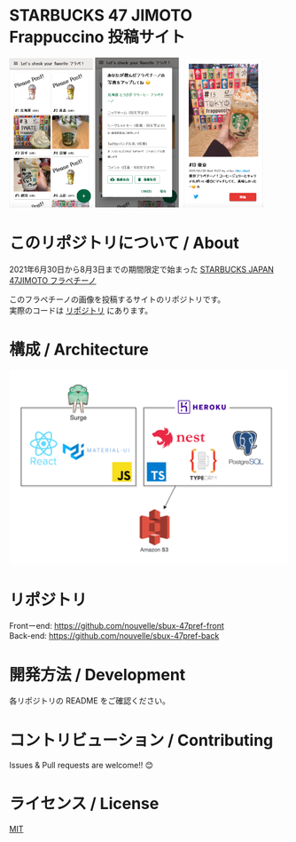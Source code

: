 # STARBUCKS 47 JIMOTO Frappuccino 投稿サイト
<img src="./image/img1.png" alt="トップページ" width="30%"> <img src="./image/img2.png" alt="投稿ページ" width="30%"> <img src="./image/img3.png" alt="個別ページ" width="30%">

# このリポジトリについて / About
2021年6月30日から8月3日までの期間限定で始まった [STARBUCKS JAPAN 47JIMOTO フラペチーノ](https://www.starbucks.co.jp/cafe/jimoto_frappuccino/)  

このフラペチーノの画像を投稿するサイトのリポジトリです。  
実際のコードは [リポジトリ](https://github.com/nouvelle/sbux-47pref#リポジトリ) にあります。

# 構成 / Architecture
![Architecture](/image/architecture.png)

# リポジトリ
Frontーend: https://github.com/nouvelle/sbux-47pref-front  
Back-end: https://github.com/nouvelle/sbux-47pref-back  

# 開発方法 / Development
各リポジトリの README をご確認ください。


# コントリビューション / Contributing
Issues & Pull requests are welcome!! 😊

# ライセンス / License
[MIT](https://choosealicense.com/licenses/mit/)

